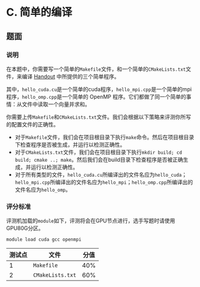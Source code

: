 # C. 简单的编译

## 题面

### 说明

在本题中，你需要写一个简单的`Makefile`文件，和一个简单的`CMakeLists.txt`文件，来编译 [Handout](./attachment) 中所提供的三个简单程序。

其中，`hello_cuda.cu`是一个简单的cuda程序，`hello_mpi.cpp`是一个简单的mpi程序，`hello_omp.cpp`是一个简单的 OpenMP 程序。它们都做了同一个简单的事情：从文件中读取一个向量并求和。

你需要上传`Makefile`和`CMakeLists.txt`文件。我们会根据以下策略来评测你所写的配置文件的正确性。

- 对于`Makefile`文件，我们会在项目根目录下执行`make`命令。然后在项目根目录下检查程序是否被生成，并运行以检测正确性。
- 对于`CMakeLists.txt`文件，我们会在项目根目录下执行`mkdir build; cd build; cmake ..; make`。然后我们会在build目录下检查程序是否被正确生成，并运行以检测正确性。
- 对于所有类型的文件，`hello_cuda.cu`所编译出的文件名应为`hello_cuda`；`hello_mpi.cpp`所编译出的文件名应为`hello_mpi`；`hello_omp.cpp`所编译出的文件名应为`hello_omp`。

### 评分标准

评测机加载的`module`如下，评测将会在GPU节点进行，选手写题时请使用GPU80G分区。

```
module load cuda gcc openmpi
```

| 测试点 | 文件 | 分值 |
| --- | --- | --- |
| 1 | `Makefile` | 40% |
| 2 | `CMakeLists.txt` | 60% |
